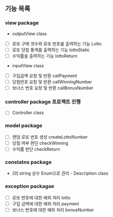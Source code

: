 ## 기능 목록

### view package
- outputView class
- [ ] 로또 구매 갯수와 로또 번호를 출력하는 기능 Lotto
- [ ] 로또 당첨 통계를 출력하는 기능 lottoStatic
- [ ] 수익률을 출력하는 기능 lottoReturn

- inputView class
- [ ] 구입금액 요청 및 반환 callPayment
- [ ] 당첨번호 요청 및 반환 callWinningNumber
- [ ] 보너스 번호 요청 및 반환 callBonusNumber

### controller package 프로젝트 진행
- [ ] Controller class 

### model package
- [ ] 랜덤 로또 번호 생성 createLottoNumber
- [ ] 당첨 여부 판단 checkWinning
- [ ] 수익률 판단 checkReturn

### constatns package
- [0] string 상수 Enum으로 관리 - Description class

### exception packagae
- [ ] 로또 번호에 대한 예외 처리 lotto
- [ ] 구입 금액에 대한 예외 처리 payment
- [ ] 보너스 번호에 대한 예외 처리 bonusNumber
